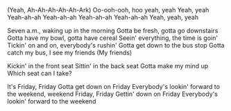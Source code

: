 (Yeah, Ah-Ah-Ah-Ah-Ah-Ark)
Oo-ooh-ooh, hoo yeah, yeah
Yeah, yeah
Yeah-ah-ah
Yeah-ah-ah
Yeah-ah-ah
Yeah-ah-ah
Yeah, yeah, yeah

Seven a.m., waking up in the morning
Gotta be fresh, gotta go downstairs
Gotta have my bowl, gotta have cereal
Seein' everything, the time is goin'
Tickin' on and on, everybody's rushin'
Gotta get down to the bus stop
Gotta catch my bus, I see my friends (My friends)

Kickin' in the front seat
Sittin' in the back seat
Gotta make my mind up
Which seat can I take?

It's Friday, Friday
Gotta get down on Friday
Everybody's lookin' forward to the weekend, weekend
Friday, Friday
Gettin' down on Friday
Everybody's lookin' forward to the weekend
